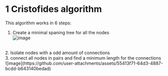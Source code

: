 <H1>1 Cristofides algorithm</H1>

This algorithm works in 6 steps: <br/>
1. Create a minimal spaning tree for all the nodes <br/>
![image](https://github.com/user-attachments/assets/be8dde0a-d11f-4b92-8afb-0042285ce510)
<br/>
2. Isolate nodes with a odd amount of connections
<br/>
3. connect all nodes in pairs and find a minimum length for the connections <br/>
![image](https://github.com/user-attachments/assets/55413f71-64d3-4887-bcdd-b643140bedad)
